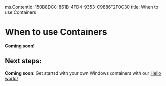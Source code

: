 ms.ContentId: 150B8DCC-861B-4FD4-9353-C9886F2F0C30
title: When to use Containers


# When to use Containers #

**Coming soon!**


## Next steps: ##
**Coming soon**: Get started with your own Windows containers with our [Hello world!](..\quick_start\hello_world.md)